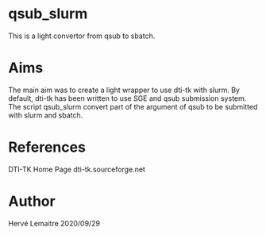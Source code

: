 # qsub_slurm
This is a light convertor from qsub to sbatch.

# Aims
The main aim was to create a light wrapper to use dti-tk with slurm. By default, dti-tk has been written to use SGE and qsub submission system.
The script qsub_slurm convert part of the argument of qsub to be submitted with slurm and sbatch.

# References
DTI-TK Home Page
dti-tk.sourceforge.net


# Author
Hervé Lemaitre 2020/09/29
